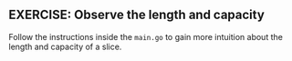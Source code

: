 ## EXERCISE: Observe the length and capacity

 Follow the instructions inside the `main.go` to
 gain more intuition about the length and capacity of a slice.